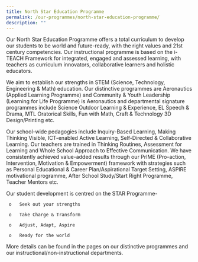 ```yaml
---
title: North Star Education Programme
permalink: /our-programmes/north-star-education-programme/
description: ""
---
```

Our North Star Education Programme offers a total curriculum to develop our students to be world and future-ready, with the right values and 21st century competencies. Our instructional programme is based on the i-TEACH Framework for integrated, engaged and assessed learning, with teachers as curriculum innovators, collaborative learners and holistic educators. 

We aim to establish our strengths in STEM (Science, Technology, Engineering & Math) education. Our distinctive programmes are Aeronautics (Applied Learning Programme) and Community & Youth Leadership (Learning for Life Programme) is Aeronautics and departmental signature programmes include Science Outdoor Learning & Experience, EL Speech & Drama, MTL Oratorical Skills, Fun with Math, Craft & Technology 3D Design/Printing etc. 

Our school-wide pedagogies include Inquiry-Based Learning, Making Thinking Visible, ICT-enabled Active Learning, Self-Directed & Collaborative Learning. Our teachers are trained in Thinking Routines, Assessment for Learning and Whole School Approach to Effective Communication. We have consistently achieved value-added results through our PrIME (Pro-action, Intervention, Motivation & Empowerment) framework with strategies such as Personal Educational & Career Plan/Aspirational Target Setting, ASPIRE motivational programme, After School Study/Start Right Programme, Teacher Mentors etc.

Our student development is centred on the STAR Programme-

     o   Seek out your strengths

     o   Take Charge & Transform

     o   Adjust, Adapt, Aspire

     o   Ready for the world


More details can be found in the pages on our distinctive programmes and our instructional/non-instructional departments.